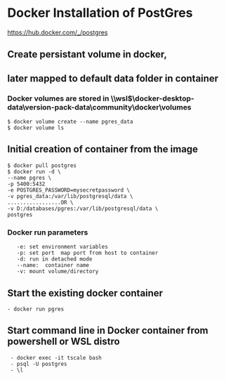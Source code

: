 #  Docker Installation of PostGres
https://hub.docker.com/_/postgres



## Create persistant volume in docker,
## later mapped to default data folder in container
### Docker volumes are stored in \\\wsl$\docker-desktop-data\version-pack-data\community\docker\volumes  

    $ docker volume create --name pgres_data  
    $ docker volume ls
    
## Initial creation of container from the image  
    $ docker pull postgres  
    $ docker run -d \
    --name pgres \
    -p 5400:5432  
    -e POSTGRES_PASSWORD=mysecretpassword \
    -v pgres_data:/var/lib/postgresql/data \  
    .................OR \
    -v D:/databases/pgres:/var/lib/postgresql/data \
    postgres
    
### Docker run parameters
       -e: set environment variables
       -p: set port  map port from host to container
       -d: run in detached mode
       --name:  container name
       -v: mount volume/directory


## Start the existing docker container

    - docker run pgres


## Start command line in Docker container from powershell or WSL distro
     - docker exec -it tscale bash
     - psql -U postgres
     - \l